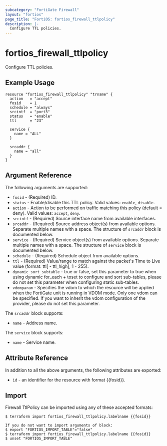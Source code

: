 ```yaml
---
subcategory: "FortiGate Firewall"
layout: "fortios"
page_title: "FortiOS: fortios_firewall_ttlpolicy"
description: |-
  Configure TTL policies.
---
```


# fortios_firewall_ttlpolicy
Configure TTL policies.

## Example Usage

```hcl
resource "fortios_firewall_ttlpolicy" "trname" {
  action   = "accept"
  fosid    = 1
  schedule = "always"
  srcintf  = "port3"
  status   = "enable"
  ttl      = "23"

  service {
    name = "ALL"
  }

  srcaddr {
    name = "all"
  }
}
```

## Argument Reference

The following arguments are supported:

* `fosid` - (Required) ID.
* `status` - Enable/disable this TTL policy. Valid values: `enable`, `disable`.
* `action` - Action to be performed on traffic matching this policy (default = deny). Valid values: `accept`, `deny`.
* `srcintf` - (Required) Source interface name from available interfaces.
* `srcaddr` - (Required) Source address object(s) from available options. Separate multiple names with a space. The structure of `srcaddr` block is documented below.
* `service` - (Required) Service object(s) from available options. Separate multiple names with a space. The structure of `service` block is documented below.
* `schedule` - (Required) Schedule object from available options.
* `ttl` - (Required) Value/range to match against the packet's Time to Live value (format: ttl[ - ttl_high], 1 - 255).
* `dynamic_sort_subtable` - true or false, set this parameter to true when using dynamic for_each + toset to configure and sort sub-tables, please do not set this parameter when configuring static sub-tables.
* `vdomparam` - Specifies the vdom to which the resource will be applied when the FortiGate unit is running in VDOM mode. Only one vdom can be specified. If you want to inherit the vdom configuration of the provider, please do not set this parameter.

The `srcaddr` block supports:

* `name` - Address name.

The `service` block supports:

* `name` - Service name.


## Attribute Reference

In addition to all the above arguments, the following attributes are exported:
* `id` - an identifier for the resource with format {{fosid}}.

## Import

Firewall TtlPolicy can be imported using any of these accepted formats:
```
$ terraform import fortios_firewall_ttlpolicy.labelname {{fosid}}

If you do not want to import arguments of block:
$ export "FORTIOS_IMPORT_TABLE"="false"
$ terraform import fortios_firewall_ttlpolicy.labelname {{fosid}}
$ unset "FORTIOS_IMPORT_TABLE"
```
